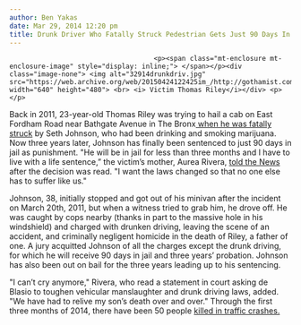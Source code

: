 ```yaml
---
author: Ben Yakas
date: Mar 29, 2014 12:20 pm
title: Drunk Driver Who Fatally Struck Pedestrian Gets Just 90 Days In Jail
---
```


	
										<p><span class="mt-enclosure mt-enclosure-image" style="display: inline;"> </span></p><div class="image-none"> <img alt="32914drunkdriv.jpg" src="https://web.archive.org/web/20150424122425im_/http://gothamist.com/attachments/byakas/32914drunkdriv.jpg" width="640" height="480"> <br> <i> Victim Thomas Riley</i></div> <p></p>

<p>Back in 2011, 23-year-old Thomas Riley was trying to hail a cab on East Fordham Road near Bathgate Avenue in The Bronx<a href="https://web.archive.org/web/20150424122425/http://gothamist.com/2011/03/21/cyclist_pedestrian_victim_in_separa.php"> when he was fatally struck</a> by Seth Johnson, who had been drinking and smoking marijuana. Now three years later, Johnson has finally been sentenced to just 90 days in jail as punishment. &quot;He will be in jail for less than three months and I have to live with a life sentence,&#x201D; the victim&#x2019;s mother, Aurea Rivera, <a href="https://web.archive.org/web/20150424122425/http://www.nydailynews.com/new-york/bronx/drunk-driver-90-days-jail-killing-bronx-man-article-1.1738453">told the News</a> after the decision was read. &quot;I want the laws changed so that no one else has to suffer like us.&quot;</p>

<p>Johnson, 38, initially stopped and got out of his minivan after the incident on March 20th, 2011, but when a witness tried to grab him, he drove off. He was caught by cops nearby (thanks in part to the massive hole in his windshield) and charged with drunken driving, leaving the scene of an accident, and criminally negligent homicide in the death of Riley,  a father of one. A jury acquitted Johnson of all the charges except the drunk driving, for which he will receive 90 days in jail and three years&#x2019; probation. Johnson has also been out on bail for the three years leading up to his sentencing.</p>

<p>&quot;I can&#x2019;t cry anymore,&quot; Rivera, who read a statement in court asking de Blasio to toughen vehicular manslaughter and drunk driving laws, added. &quot;We have had to relive my son&#x2019;s death over and over.&quot; Through the first three months of 2014, there have been 50 people  <a href="https://web.archive.org/web/20150424122425/http://gothamist.com/2014/03/19/interactive_graphic_tracking_all_th.php">killed in traffic crashes.</a></p>					
										
									
				
